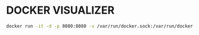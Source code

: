 # DOCKER VISUALIZER
````bash
docker run -it -d -p 8080:8080 -v /var/run/docker.sock:/var/run/docker.sock dockersamples/visualizer
````